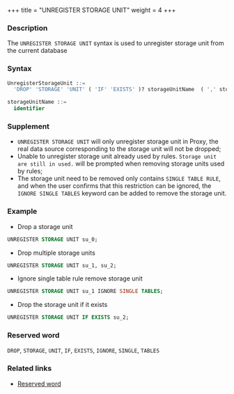 +++
title = "UNREGISTER STORAGE UNIT"
weight = 4
+++

### Description

The `UNREGISTER STORAGE UNIT` syntax is used to unregister storage unit from the current database

### Syntax

```sql
UnregisterStorageUnit ::=
  'DROP' 'STORAGE' 'UNIT' ( 'IF' 'EXISTS' )? storageUnitName  ( ',' storageUnitName )* ( 'IGNORE' 'SINGLE' 'TABLES' )?

storageUnitName ::=
  identifier
```

### Supplement

- `UNREGISTER STORAGE UNIT` will only unregister storage unit in Proxy, the real data source corresponding to the storage unit will not be
  dropped;
- Unable to unregister storage unit already used by rules. `Storage unit are still in used.` will be prompted when removing
  storage units used by rules;
- The storage unit need to be removed only contains `SINGLE TABLE RULE`, and when the user confirms that this restriction
  can be ignored, the `IGNORE SINGLE TABLES` keyword can be added to remove the storage unit.

### Example

- Drop a storage unit

```sql
UNREGISTER STORAGE UNIT su_0;
```

- Drop multiple storage units

```sql
UNREGISTER STORAGE UNIT su_1, su_2;
```

- Ignore single table rule remove storage unit

```sql
UNREGISTER STORAGE UNIT su_1 IGNORE SINGLE TABLES;
```

- Drop the storage unit if it exists

```sql
UNREGISTER STORAGE UNIT IF EXISTS su_2;
```

### Reserved word

`DROP`, `STORAGE`, `UNIT`, `IF`, `EXISTS`, `IGNORE`, `SINGLE`, `TABLES`

### Related links

- [Reserved word](/en/reference/distsql/syntax/reserved-word/)
